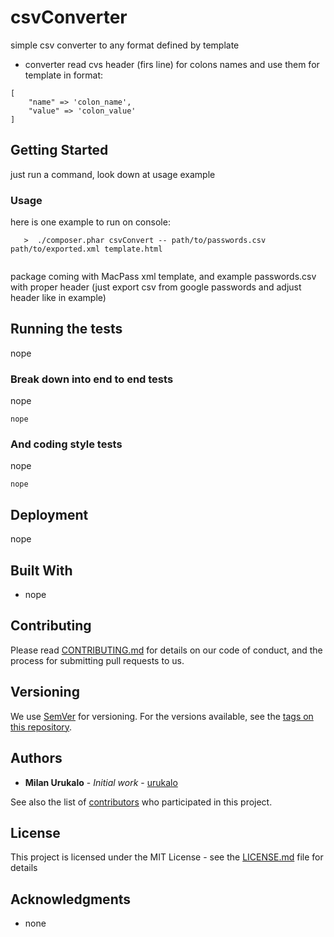 # csvConverter

simple csv converter to any format defined by template

- converter read cvs header (firs line) for colons names and use them for template
in format:

``` 
[
    "name" => 'colon_name',
    "value" => 'colon_value'
]
```

## Getting Started

just run a command, look down at usage example

### Usage

here is one example to run on console:

```
   >  ./composer.phar csvConvert -- path/to/passwords.csv path/to/exported.xml template.html
        
```

package coming with MacPass xml template, and example passwords.csv with proper header 
(just export csv from google passwords and adjust header like in example) 

## Running the tests

nope

### Break down into end to end tests

nope

```
nope
```

### And coding style tests

nope

```
nope
```

## Deployment

nope

## Built With

* nope

## Contributing

Please read [CONTRIBUTING.md](CONTRIBUTING.md) for details on our code of conduct, and the process for submitting pull requests to us.

## Versioning

We use [SemVer](http://semver.org/) for versioning. For the versions available, see the [tags on this repository](https://github.com/urukalo/csvConverter/tags). 

## Authors

* **Milan Urukalo** - *Initial work* - [urukalo](https://github.com/urukalo)

See also the list of [contributors](https://github.com/urukalo/csvConverter/contributors) who participated in this project.

## License

This project is licensed under the MIT License - see the [LICENSE.md](LICENSE.md) file for details

## Acknowledgments

* none
